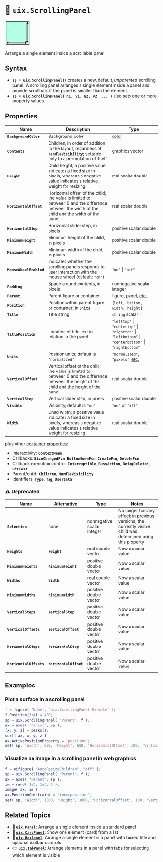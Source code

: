 # :scroll: **`uix.ScrollingPanel`**

![ScrollingPanel](Images/bigicon_ScrollingPanel.png "ScrollingPanel")

Arrange a single element inside a scrollable panel

## Syntax

* **`sp = uix.ScrollingPanel()`** creates a new, default, *unparented* scrolling panel. A scrolling panel arranges a single element inside a panel and provide scrollbars if the panel is smaller than the element.
* **`sp = uix.ScrollingPanel( n1, v1, n2, v2, ... )`** also sets one or more property values.

## Properties

| Name | Description | Type |
| --- | --- | --- |
| **`BackgroundColor`** | Background color | [color](https://www.mathworks.com/help/matlab/creating_plots/specify-plot-colors.html) |
| **`Contents`** | Children, in order of addition to the layout, regardless of **`HandleVisibility`**; settable only to a permutation of itself | graphics vector |
| **`Height`** | Child height; a positive value indicates a fixed size in pixels, whereas a negative value indicates a relative weight for resizing | real scalar double |
| **`HorizontalOffset`** | Horizontal offset of the child; the value is limited to between 0 and the difference between the width of the child and the width of the panel | real scalar double |
| **`HorizontalStep`** | Horizontal slider step, in pixels | positive scalar double |
| **`MinimumHeight`** | Minimum height of the child, in pixels | positive scalar double |
| **`MinimumWidth`** | Minimum width of the child, in pixels | positive scalar double |
| **`MouseWheelEnabled`** | Indicates whether the scrolling panels responds to user interaction with the mouse wheel (default: `"on"`) | `"on"` \| `"off"` |
| **`Padding`** | Space around contents, in pixels | nonnegative scalar integer |
| **`Parent`** | Parent figure or container | figure, panel, [etc.](https://www.mathworks.com/help/matlab/ref/matlab.ui.container.panel-properties.html#mw_e4809363-1f35-4bc7-89f8-36ed9cccb017) |
| **`Position`** | Position within parent figure or container, in **`Units`** | `[left, bottom, width, height]` |
| **`Title`** | Title string | `string` scalar |
| **`TitlePosition`** | Location of title text in relation to the panel | `"lefttop"` \| `"centertop"` \| `"righttop"` \| `"leftbottom"` \| `"centerbottom"` \| `"rightbottom"` |
| **`Units`** | Position units; default is `"normalized"` | `"normalized"`, `"pixels"`, [etc.](https://www.mathworks.com/help/matlab/ref/matlab.ui.container.panel-properties.html#bub8wap-1_sep_shared-Position) |
| **`VerticalOffset`** | Vertical offset of the child; the value is limited to between 0 and the difference between the height of the child and the height of the panel | real scalar double |
| **`VerticalStep`** | Vertical slider step, in pixels | positive scalar double |
| **`Visible`** | Visibility; default is `"on"` | `"on"` or `"off"` |
| **`Width`** | Child width; a positive value indicates a fixed size in pixels, whereas a negative value indicates a relative weight for resizing | real scalar double |

plus other [container properties](https://www.mathworks.com/help/matlab/ref/matlab.ui.container.panel-properties.html):
* Interactivity: **`ContextMenu`**
* Callbacks: **`SizeChangedFcn`**, **`ButtonDownFcn`**, **`CreateFcn`**, **`DeleteFcn`**
* Callback execution control: **`Interruptible`**, **`BusyAction`**, **`BeingDeleted`**, **`HitTest`**
* Parent/child: **`Children`**, **`HandleVisibility`**
* Identifiers: **`Type`**, **`Tag`**, **`UserData`**

### :warning: Deprecated

| Name | Alternative | Type | Notes |
| --- | --- | --- | --- |
| **`Selection`** | none | nonnegative scalar integer | No longer has any effect; in previous versions, the currently visible child was determined using this property |
| **`Heights`** | **`Height`** | real double vector | Now a scalar value |
| **`MinimumHeights`** | **`MinimumHeight`** | positive double vector | Now a scalar value |
| **`Widths`** | **`Width`** | real double vector | Now a scalar value |
| **`MinimumWidths`** | **`MinimumWidth`** | positive double vector | Now a scalar value |
| **`VerticalSteps`** | **`VerticalStep`** | positive double vector | Now a scalar value |
| **`VerticalOffsets`** | **`VerticalOffset`** | positive double vector | Now a scalar value |
| **`HorizontalSteps`** | **`HorizontalStep`** | positive double vector | Now a scalar value |
| **`HorizontalOffsets`** | **`HorizontalOffset`** | positive double vector | Now a scalar value |

## Examples

### Plot a surface in a scrolling panel

```matlab
f = figure( 'Name', 'uix.ScrollingPanel Example' );
f.Position(3:4) = 400;
sp = uix.ScrollingPanel( 'Parent', f );
ax = axes( 'Parent', sp );
[x, y, z] = peaks();
surf( ax, x, y, z )
ax.ActivePositionProperty = 'position';
set( sp, 'Width', 600, 'Height', 600, 'HorizontalOffset', 100, 'VerticalOffset', 100 )
```

### Visualize an image in a scrolling panel in web graphics

```matlab
f = uifigure( "AutoResizeChildren", "off" );
sp = uix.ScrollingPanel( "Parent", f );
ax = axes( "Parent", sp );
im = rand( 1e3, 1e3, 3 );
image( ax, im )
ax.PositionConstraint = "innerposition";
set( sp, "Width", 1000, "Height", 1000, "HorizontalOffset", 100, "VerticalOffset", 100 )
```

## Related Topics
* :page_facing_up: [**`uix.Panel`**](uixPanel.md): Arrange a single element inside a standard panel
* :card_index: [**`uix.CardPanel`**](uixCardPanel.md): Show one element (card) from a list
* :black_square_button: [**`uix.BoxPanel`**](uixBoxPanel.md): Arrange a single element in a panel with boxed title and optional toolbar controls
* :point_right: [**`uix.TabPanel`**](uixTabPanel.md): Arrange elements in a panel with tabs for selecting which element is visible
